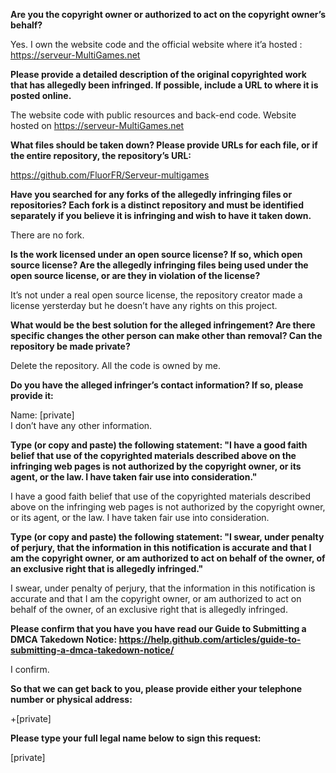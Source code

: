 **Are you the copyright owner or authorized to act on the copyright owner’s behalf?**

Yes. I own the website code and the official website where it’a hosted : https://serveur-MultiGames.net

**Please provide a detailed description of the original copyrighted work that has allegedly been infringed. If possible, include a URL to where it is posted online.**

The website code with public resources and back-end code. Website hosted on https://serveur-MultiGames.net

**What files should be taken down? Please provide URLs for each file, or if the entire repository, the repository’s URL:**

https://github.com/FluorFR/Serveur-multigames

**Have you searched for any forks of the allegedly infringing files or repositories? Each fork is a distinct repository and must be identified separately if you believe it is infringing and wish to have it taken down.**

There are no fork.

**Is the work licensed under an open source license? If so, which open source license? Are the allegedly infringing files being used under the open source license, or are they in violation of the license?**

It’s not under a real open source license, the repository creator made a license yersterday but he doesn’t have any rights on this project.

**What would be the best solution for the alleged infringement? Are there specific changes the other person can make other than removal? Can the repository be made private?**

Delete the repository. All the code is owned by me.

**Do you have the alleged infringer’s contact information? If so, please provide it:**

Name: [private]  
I don’t have any other information.

**Type (or copy and paste) the following statement: "I have a good faith belief that use of the copyrighted materials described above on the infringing web pages is not authorized by the copyright owner, or its agent, or the law. I have taken fair use into consideration."**

I have a good faith belief that use of the copyrighted materials described above on the infringing web pages is not authorized by the copyright owner, or its agent, or the law. I have taken fair use into consideration.

**Type (or copy and paste) the following statement: "I swear, under penalty of perjury, that the information in this notification is accurate and that I am the copyright owner, or am authorized to act on behalf of the owner, of an exclusive right that is allegedly infringed."**

I swear, under penalty of perjury, that the information in this notification is accurate and that I am the copyright owner, or am authorized to act on behalf of the owner, of an exclusive right that is allegedly infringed.

**Please confirm that you have you have read our Guide to Submitting a DMCA Takedown Notice: https://help.github.com/articles/guide-to-submitting-a-dmca-takedown-notice/**

I confirm.

**So that we can get back to you, please provide either your telephone number or physical address:**

+[private]

**Please type your full legal name below to sign this request:**

[private]

